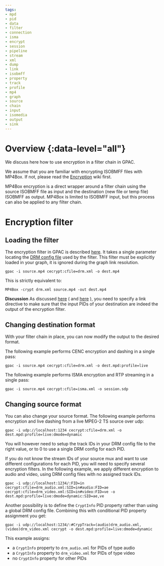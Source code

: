 ```yaml
---
tags:
- mpd
- pid
- data
- filter
- connection
- isma
- encrypt
- session
- pipeline
- stream
- xml
- dump
- link
- isobmff
- property
- track
- profile
- mp4
- graph
- source
- chain
- input
- isomedia
- output
- sink
---
```




# Overview {:data-level="all"}

We discuss here how to use encryption in a filter chain in GPAC.  

We assume that you are familiar with encrypting ISOBMFF files with MP4Box. If not, please read the [Encryption](Encryption-Introduction) wiki first. 

MP4Box encryption is a direct wrapper around a filter chain using the source ISOBMFF file as input and the destination (new file or temp file) ISOBMFF as output. MP4Box is limited to ISOBMFF input, but this process can also be applied to any filter chain.

# Encryption filter 
## Loading the filter

The encryption filter in GPAC is described [here](cecrypt). It takes a single parameter locating the [DRM config file](Common-Encryption) used by the filter. This filter must be explicitly loaded in your graph, it is ignored during the graph link resolution.

 ```
 gpac -i source.mp4 cecrypt:cfile=drm.xml -o dest.mp4
 ```

This is strictly equivalent to:
```
MP4Box -crypt drm.xml source.mp4 -out dest.mp4
```

__Discussion__
As discussed [here](realtime#foreword) ( and [here](encoding) ), you need to specify a link directive to make sure that the input PIDs of your destination are indeed the output of the encryption filter.



## Changing destination format

With your filter chain in place, you can now modify the output to the desired format.

The following example performs CENC encryption and dashing in a single pass:

```
gpac -i source.mp4 cecrypt:cfile=drm.xml -o dest.mpd:profile=live

```

The following example performs ISMA encryption and RTP streaming in a single pass:

```
gpac -i source.mp4 cecrypt:cfile=isma.xml -o session.sdp

```

## Changing source format

You can also change your source format.
The following example performs encryption and live dashing from a live MPEG-2 TS source over udp:

```
gpac -i udp://localhost:1234 cecrypt:cfile=drm.xml -o dest.mpd:profile=live:dmode=dynamic

```

You will however need to setup the track IDs in your DRM config file to the right value, or to 0 to use a single DRM config for each PID.

If you do not know the stream IDs of your source mux and want to use different configurations for each PID, you will need to specify several encryption filters. In the following example, we apply different encryption to audio and video, using DRM config files with no assigned track IDs.

```
gpac -i udp://localhost:1234/:FID=in cecrypt:cfile=drm_audio.xml:SID=in#audio:FID=ae cecrypt:cfile=drm_video.xml:SID=in#video:FID=ve -o dest.mpd:profile=live:dmode=dynamic:SID=ae,ve
```

Another possibility is to define the `CryptInfo` PID property rather than using a global DRM config file. Combining this with conditional PID property assignment you get:
```
gpac -i udp://localhost:1234/:#CrypTrack=(audio)drm_audio.xml,(video)drm_video.xml cecrypt -o dest.mpd:profile=live:dmode=dynamic
```

This example assigns:

- a `CryptInfo` property to `drm_audio.xml` for PIDs of type audio
- a `CryptInfo` property to `drm_video.xml` for PIDs of type video
- no `CryptInfo` property for other PIDs

